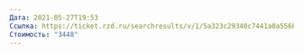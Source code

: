 ```yaml
---
Дата: 2021-05-27T19:53
Ссылка: https://ticket.rzd.ru/searchresults/v/1/5a323c29340c7441a0a556bb/5a13bc60340c745ca1e85669/2021-05-27
Стоимость: "3448"
---
```

